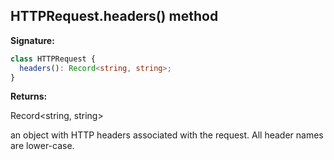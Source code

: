 ## HTTPRequest.headers() method

**Signature:**

```typescript
class HTTPRequest {
  headers(): Record<string, string>;
}
```

**Returns:**

Record&lt;string, string&gt;

an object with HTTP headers associated with the request. All header names are lower-case.
